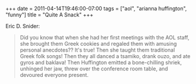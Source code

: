 +++
date = 2011-04-14T19:46:00-07:00
tags = ["aol", "arianna huffington", "funny"]
title = "Quite A Snack"
+++

Eric D. Snider:

>Did you know that when she had her first meetings with the AOL staff, she brought them Greek cookies and regaled them with amusing personal anecdotes?? It's true! Then she taught them traditional Greek folk songs! Then they all danced a tsamiko, drank ouzo, and ate gyros and baklava! Then Huffington emitted a bone-chilling shriek, unhinged her jaw, threw over the conference room table, and devoured everyone present.
